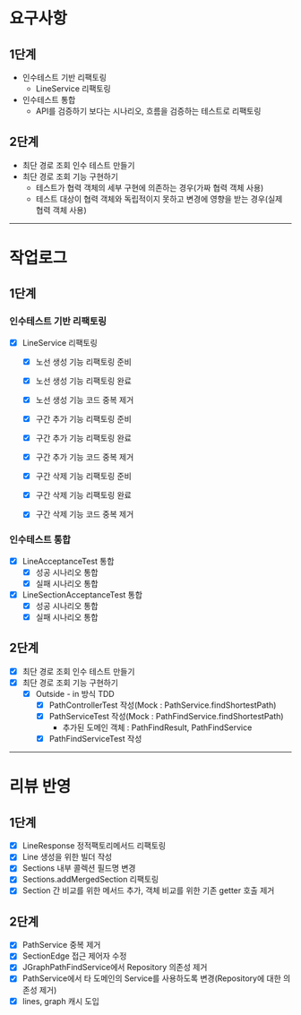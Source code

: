 # 요구사항
## 1단계
  - 인수테스트 기반 리팩토링
    - LineService 리팩토링
  - 인수테스트 통합
    - API를 검증하기 보다는 시나리오, 흐름을 검증하는 테스트로 리팩토링

## 2단계
  - 최단 경로 조회 인수 테스트 만들기
  - 최단 경로 조회 기능 구현하기
    - 테스트가 협력 객체의 세부 구현에 의존하는 경우(가짜 협력 객체 사용)
    - 테스트 대상이 협력 객체와 독립적이지 못하고 변경에 영향을 받는 경우(실제 협력 객체 사용)
--- 

# 작업로그
## 1단계
### 인수테스트 기반 리팩토링
  - [X] LineService 리팩토링
    - [X] 노선 생성 기능 리팩토링 준비
    - [X] 노선 생성 기능 리팩토링 완료
    - [X] 노선 생성 기능 코드 중복 제거
    - [X] 구간 추가 기능 리팩토링 준비
    - [X] 구간 추가 기능 리팩토링 완료
    - [X] 구간 추가 기능 코드 중복 제거
    - [X] 구간 삭제 기능 리팩토링 준비
    - [X] 구간 삭제 기능 리팩토링 완료
    - [X] 구간 삭제 기능 코드 중복 제거
 

### 인수테스트 통합
  - [X] LineAcceptanceTest 통합
    - [X] 성공 시나리오 통합
    - [X] 실패 시나리오 통합
  - [X] LineSectionAcceptanceTest 통합
    - [X] 성공 시나리오 통합
    - [X] 실패 시나리오 통합

## 2단계
  - [X] 최단 경로 조회 인수 테스트 만들기
  - [X] 최단 경로 조회 기능 구현하기
    - [X] Outside - in 방식 TDD
      - [X] PathControllerTest 작성(Mock : PathService.findShortestPath)
      - [X] PathServiceTest 작성(Mock : PathFindService.findShortestPath)
        - 추가된 도메인 객체 : PathFindResult, PathFindService
      - [X] PathFindServiceTest 작성

---

# 리뷰 반영 
## 1단계 
  - [X] LineResponse 정적팩토리메서드 리팩토링
  - [X] Line 생성을 위한 빌더 작성
  - [X] Sections 내부 콜렉션 필드명 변경
  - [X] Sections.addMergedSection 리팩토링
  - [X] Section 간 비교를 위한 메서드 추가, 객체 비교를 위한 기존 getter 호출 제거

## 2단계 
  - [X] PathService 중복 제거
  - [X] SectionEdge 접근 제어자 수정
  - [X] JGraphPathFindService에서 Repository 의존성 제거
  - [X] PathService에서 타 도메인의 Service를 사용하도록 변경(Repository에 대한 의존성 제거)
  - [X] lines, graph 캐시 도입 
